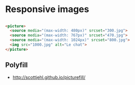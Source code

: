 # Responsive images

##

```html
<picture>
  <source media="(max-width: 480px)" srcset="300.jpg">
  <source media="(max-width: 767px)" srcset="470.jpg">
  <source media="(max-width: 1024px)" srcset="800.jpg">
  <img src="1000.jpg" alt="Le chat">
</picture>
```

## Polyfill

* http://scottjehl.github.io/picturefill/
